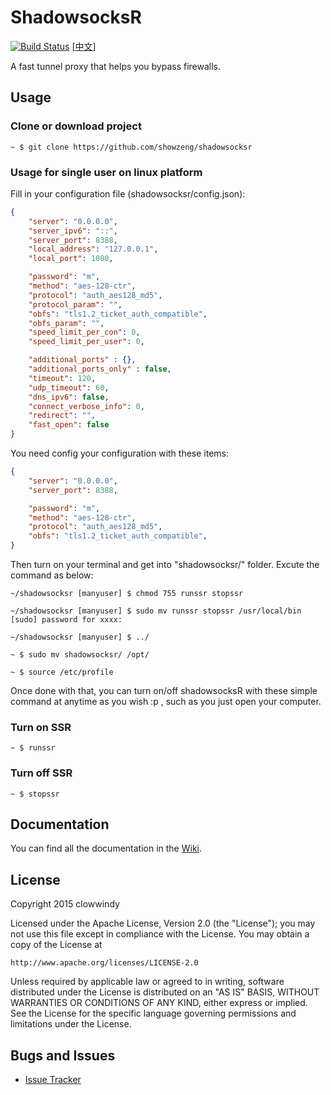 ShadowsocksR
===========

[![Build Status]][Travis CI]  [[中文]]

A fast tunnel proxy that helps you bypass firewalls.

Usage
------

### Clone or download project

``` text
~ $ git clone https://github.com/showzeng/shadowsocksr
```

### Usage for single user on linux platform

Fill in your configuration file (shadowsocksr/config.json):

``` json
{
    "server": "0.0.0.0",
    "server_ipv6": "::",
    "server_port": 8388,
    "local_address": "127.0.0.1",
    "local_port": 1080,

    "password": "m",
    "method": "aes-128-ctr",
    "protocol": "auth_aes128_md5",
    "protocol_param": "",
    "obfs": "tls1.2_ticket_auth_compatible",
    "obfs_param": "",
    "speed_limit_per_con": 0,
    "speed_limit_per_user": 0,

    "additional_ports" : {},
    "additional_ports_only" : false,
    "timeout": 120,
    "udp_timeout": 60,
    "dns_ipv6": false,
    "connect_verbose_info": 0,
    "redirect": "",
    "fast_open": false
}
```

You need config your configuration with these items:

``` json
{
    "server": "0.0.0.0",
    "server_port": 8388,

    "password": "m",
    "method": "aes-128-ctr",
    "protocol": "auth_aes128_md5",
    "obfs": "tls1.2_ticket_auth_compatible",
}
```

Then turn on your terminal and get into "shadowsocksr/" folder. Excute the command as below:

``` text
~/shadowsocksr [manyuser] $ chmod 755 runssr stopssr

~/shadowsocksr [manyuser] $ sudo mv runssr stopssr /usr/local/bin
[sudo] password for xxxx: 

~/shadowsocksr [manyuser] $ ../

~ $ sudo mv shadowsocksr/ /opt/

~ $ source /etc/profile
```

Once done with that, you can turn on/off shadowsocksR with these simple command at anytime as you wish :p , such as you just open your computer.

### Turn on SSR

``` text
~ $ runssr
```

### Turn off SSR

``` text
~ $ stopssr
```

Documentation
-------------

You can find all the documentation in the [Wiki].

License
-------

Copyright 2015 clowwindy

Licensed under the Apache License, Version 2.0 (the "License"); you may
not use this file except in compliance with the License. You may obtain
a copy of the License at

    http://www.apache.org/licenses/LICENSE-2.0

Unless required by applicable law or agreed to in writing, software
distributed under the License is distributed on an "AS IS" BASIS, WITHOUT
WARRANTIES OR CONDITIONS OF ANY KIND, either express or implied. See the
License for the specific language governing permissions and limitations
under the License.

Bugs and Issues
----------------

* [Issue Tracker]


[Build Status]:      https://travis-ci.org/shadowsocksr/shadowsocksr.svg?branch=manyuser
[Travis CI]:         https://travis-ci.org/shadowsocksr/shadowsocksr
[Wiki]:              https://github.com/breakwa11/shadowsocks-rss/wiki
[Issue Tracker]:     https://github.com/shadowsocksr/shadowsocksr/issues?state=open
[中文]:               https://showzeng.itscoder.com/shadowsocksr/linux/2017/12/02/use-ssr-under-linux.html
